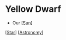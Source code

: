 # Yellow Dwarf

- Our [[Sun]]

[[Star]] [[Astronomy]]

[//begin]: # "Autogenerated link references for markdown compatibility"
[Sun]: sun "Sun"
[Star]: star "Star"
[Astronomy]: astronomy "Astronomy"
[//end]: # "Autogenerated link references"